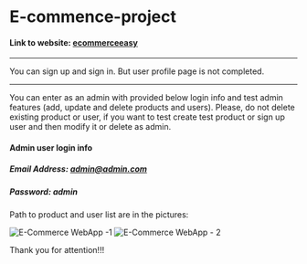 # E-commence-project
#### Link to website: [ecommerceeasy](https://ecommerceeasy.herokuapp.com "ecommerceeasy")

------------
You can sign up and sign in. But user profile page is not completed.

------------

You can enter as an admin with provided below login info and test admin features (add, update and delete products and users). Please, do not delete existing product or user, if you want to test create test product or sign up user and then modify it or delete as admin.

#### Admin user login info
##### Email Address: *admin@admin.com*
##### Password: *admin*

Path to product and user list are in the pictures:

![E-Commerce WebApp -1](https://user-images.githubusercontent.com/96993500/162576361-fac89453-a1eb-4257-a8c3-e6bb888f4674.png)
![E-Commerce WebApp - 2](https://user-images.githubusercontent.com/96993500/162576364-d1c53697-2838-4427-b012-a4313a07a780.png)

Thank you for attention!!!
